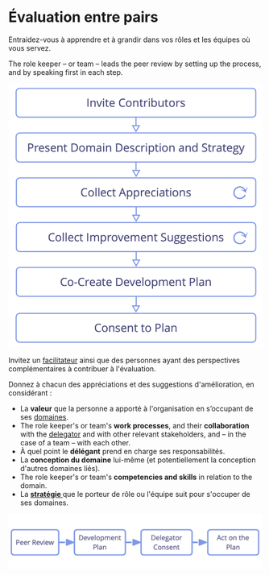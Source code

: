 # Évaluation entre pairs

<summary>
Entraidez-vous à apprendre et à grandir dans vos rôles et les équipes où vous servez.
</summary>

The role keeper – or team – leads the peer review by setting up the process, and by speaking first in each step.

![Processus d'évaluation par ses pairs](img/process/peer-review.png)

Invitez un [facilitateur](section:facilitate-meetings) ainsi que des personnes ayant des perspectives complémentaires à contribuer à l'évaluation.

Donnez à chacun des appréciations et des suggestions d'amélioration, en considérant :

- La **valeur** que la personne a apporté à l'organisation en s’occupant de ses [domaines](glossary:domain).
- The role keeper's or team's **work processes**, and their **collaboration** with the [delegator](glossary:delegator) and with other relevant stakeholders, and – in the case of a team – with each other.
- À quel point le **délégant** prend en charge ses responsabilités.
- La **conception du domaine** lui-même (et potentiellement la conception d'autres domaines liés).
- The role keeper's or team's **competencies and skills** in relation to the domain.
- La **[stratégie ](glossary:strategy)** que le porteur de rôle ou l'équipe suit pour s'occuper de ses domaines.

![L'amélioration continue des capacités des personnes à porter efficacement leurs rôles ou à collaborer en équipe](img/evolution/development-process.png)